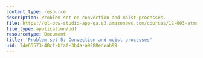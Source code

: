 ```yaml
---
content_type: resource
description: Problem set on convection and moist processes.
file: https://ol-ocw-studio-app-qa.s3.amazonaws.com/courses/12-003-atmosphere-ocean-and-climate-dynamics-fall-2008/74e6557348cfbfaf3b4aa9288edeab99_homework5.pdf
file_type: application/pdf
resourcetype: Document
title: 'Problem set 5: Convection and moist processes'
uid: 74e65573-48cf-bfaf-3b4a-a9288edeab99
---
```

